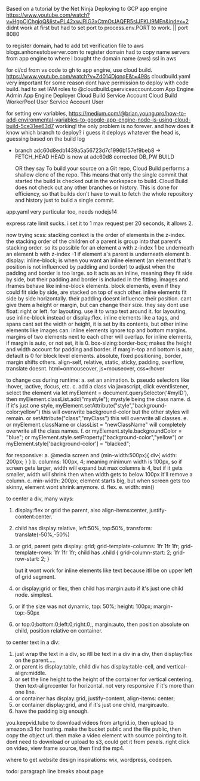 Based on a tutorial by the Net Ninja
Deploying to GCP app engine https://www.youtube.com/watch?v=HgpCjChgjoQ&list=PL42xwJRIG3xCtmOrJAQFR5sIJFKIJ9MEn&index=2
didnt work at first but had to set port to process.env.PORT to work. || port 8080

to register domain,
had to add txt verification file to aws blogs.anhonestobserver.com to register domain
had to copy name servers from app engine to where i bought the domain name (aws)
ssl in aws

for ci/cd from vs code to gh to app engine, use cloud build. https://www.youtube.com/watch?v=Zd014DjonqE&t=498s cloudbuild.yaml very important
for some reason dont have permission to deploy with code build.
had to set IAM roles to @cloudbuild.gserviceaccount.com
App Engine Admin
App Engine Deployer
Cloud Build Service Account
Cloud Build WorkerPool User
Service Account User

for setting env variables, https://medium.com/@brian.young.pro/how-to-add-environmental-variables-to-google-app-engine-node-js-using-cloud-build-5ce31ee63d7
working! the only problem is no forever. and how does it know which branch to deploy?
i guess it deploys whatever the head is, guessing based on the build log

-   branch adc60d8edb1439a5a56723d7c1996b157ef9beb8 -> FETCH_HEAD
    HEAD is now at adc60d8 corrected DB_PW
    BUILD

    OR they say To build your source on a Git repo, Cloud Build performs a shallow clone of the repo. This means that only the single commit that started the build is checked out in the workspace to build. Cloud Build does not check out any other branches or history. This is done for efficiency, so that builds don't have to wait to fetch the whole repository and history just to build a single commit.

app.yaml very particular too, needs nodejs14

express rate limit sucks. i set it to 1 max request per 20 seconds, it allows 2.

now trying scss:
stacking context is the order of elements in the z-index. the stacking order of the children of a parent is group into that parent's stacking order. so its possible for an element a with z-index 1 be underneath an element b with z-index -1 if element a's parent is underneath element b.
display: inline-block; is when you want an inline element (an element that's position is not influenced by
padding and border) to adjust when the padding and border is too large. so it acts as an inline, meaning they
fit side by side, but their padding and border is included in the fitting.
images and iframes behave like inline-block elements.
block elements, even if they could fit side by side, are stacked on top of each other.
inline elements fit side by side horizontally. their padding doesnt influence their position. cant give them a
height or margin, but can change their size.
they say dont use float: right or left. for layouting. use it to wrap text around it. for layouting, use inline-block instead or display:flex.
inline elements like a tags, and spans cant set the width or height, it is set by its contents, but other inline elements like images can. inline elements ignore top and bottom margins. margins of two elements next to each other will overlap.
for inline elements, if margin is auto, or not set, it is 0.
box-sizing:border-box; makes the height and width account for padding and border.
if margin-top and bottom is auto, default is 0 for block level elements.
absolute, fixed positioning, border, margin shifts others. align-self, relative, static, sticky, padding, overflow, translate doesnt.
html=onmouseover, js=mouseover, css=:hover

to change css during runtime:
a. set an animation.
b. pseudo selectors like :hover, :active, :focus, etc.
c. add a class via javascript, click eventlistener, select the element via let myElement = document.querySelector('#myID'), then myElement.classList.add("mystyle"); mystyle being the class name.
d. if it's just one style, myElement.setAttribute("style","background-color:yellow") this will overwrite background-color but the other styles will remain.
or setAttribute("class","myClass") this will overwrite all classes.
e. or myElement.className or classList = "newClassName" will completely overwrite all the class names.
f. or myElement.style.backgroundColor = "blue"; or myElement.style.setProperty("background-color","yellow") or myElement.style['background-color'] = "blacked";

for responsive:
a. @media screen and (min-width:500px){
div{
width: 200px;
}
}
b. columns: 100px, 4; meaning minimum width is 100px, so if screen gets larger, width will expand but max columns is 4, but if it gets smaller, width will shrink then when width gets to below 100px it'll remove a column.
c. min-width: 200px; element starts big, but when screen gets too skinny, element wont shrink anymore.
d. flex.
e. width: min()

to center a div, many ways:

1. display:flex or grid the parent, also align-items:center, justify-content:center.
2. child has display:relative, left:50%, top:50%, transform: translate(-50%,-50%)
3. or grid, parent gets
   display: grid;
   grid-template-columns: 1fr 1fr 1fr;
   grid-template-rows: 1fr 1fr 1fr;
   child has
   .child {
   grid-column-start: 2;
   grid-row-start: 2;
   }

    but it wont work for inline elements like text because itll be on upper left of grid segment.

4. or display:grid or flex, then child has margin:auto if it's just one child node. simplest.
5. or if the size was not dynamic, top: 50%; height: 100px; margin-top:-50px
6. or top:0;bottom:0;left:0;right:0;, margin:auto, then position absolute on child, position relative on container.

to center text in a div:

1. just wrap the text in a div, so itll be text in a div in a div, then display:flex on the parent.....
2. or parent is display:table, child div has display:table-cell, and vertical-align:middle.
3. or set the line height to the height of the container for vertical centering, then text-align:center for horizontal. not very responsive if it's more than one line.
4. or container has display:grid, justify-content, align-items: center;
5. or container display:grid, and if it's just one child, margin:auto.
6. have the padding big enough.

you.keepvid.tube to download videos from artgrid.io, then upload to amazon s3 for hosting.
make the bucket public and the file public, then copy the object url. then make a video element with sourrce pointing to it.
dont need to download or upload to s3, could get it from pexels. right click on video, view frame source, then find the mp4.

where to get website design inspirations: wix, wordpress, codepen.

todo:
paragraph line breaks
about page
